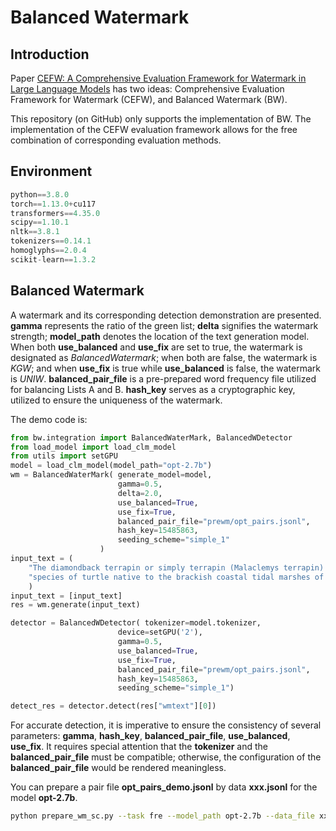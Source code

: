# Balanced Watermark

## Introduction
Paper [CEFW: A Comprehensive Evaluation Framework for Watermark in Large Language Models](https://arxiv.org/abs/2503.20802) has two ideas: Comprehensive Evaluation Framework for Watermark (CEFW), and Balanced Watermark (BW).

This repository (on GitHub) only supports the implementation of BW. 
The implementation of the CEFW evaluation framework allows for the free combination of corresponding evaluation methods. 


## Environment

```python
python==3.8.0
torch==1.13.0+cu117
transformers==4.35.0
scipy==1.10.1
nltk==3.8.1
tokenizers==0.14.1
homoglyphs==2.0.4
scikit-learn==1.3.2
```

## Balanced Watermark
A watermark and its corresponding detection demonstration are presented.
**gamma** represents the ratio of the green list; 
**delta** signifies the watermark strength;
**model_path** denotes the location of the text generation model. 
When both **use_balanced** and **use_fix** are set to true, the watermark is designated as *BalancedWatermark*; when both are false, the watermark is *KGW*; and when **use_fix** is true while **use_balanced** is false, the watermark is *UNIW*. 
**balanced_pair_file** is a pre-prepared word frequency file utilized for balancing Lists A and B. 
**hash_key** serves as a cryptographic key, utilized to ensure the uniqueness of the watermark.

The demo code is:
```python
from bw.integration import BalancedWaterMark, BalancedWDetector
from load_model import load_clm_model
from utils import setGPU
model = load_clm_model(model_path="opt-2.7b")
wm = BalancedWaterMark( generate_model=model, 
                        gamma=0.5,
                        delta=2.0,
                        use_balanced=True,
                        use_fix=True,
                        balanced_pair_file="prewm/opt_pairs.jsonl",
                        hash_key=15485863,
                        seeding_scheme="simple_1"
                    )
input_text = (
    "The diamondback terrapin or simply terrapin (Malaclemys terrapin) is a "
    "species of turtle native to the brackish coastal tidal marshes of the "
    )
input_text = [input_text]
res = wm.generate(input_text)

detector = BalancedWDetector( tokenizer=model.tokenizer,
                        device=setGPU('2'),
                        gamma=0.5,
                        use_balanced=True,
                        use_fix=True,
                        balanced_pair_file="prewm/opt_pairs.jsonl",
                        hash_key=15485863,
                        seeding_scheme="simple_1")

detect_res = detector.detect(res["wmtext"][0])
```
For accurate detection, it is imperative to ensure the consistency of several parameters:
**gamma**, **hash_key**, **balanced_pair_file**, **use_balanced**, **use_fix**.
It requires special attention that the **tokenizer** and the **balanced_pair_file** must be compatible; otherwise, the configuration of the **balanced_pair_file** would be rendered meaningless.

You can prepare a pair file **opt_pairs_demo.jsonl** by data **xxx.jsonl** for the model **opt-2.7b**.
```bash
python prepare_wm_sc.py --task fre --model_path opt-2.7b --data_file xxx.jsonl --target_key text_key --fre_pair_file prewm/opt_pairs_demo.jsonl
```